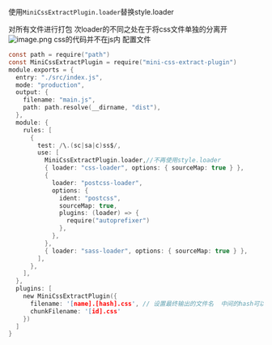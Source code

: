 使用`MiniCssExtractPlugin.loader`替换style.loader

对所有文件进行打包 次loader的不同之处在于将css文件单独的分离开
![image.png](https://cdn.nlark.com/yuque/0/2022/png/2976158/1657024241487-263c9d39-366c-444b-8ef5-e0df50c31ca0.png#clientId=u6bd9a759-214b-4&crop=0&crop=0&crop=1&crop=1&from=paste&height=80&id=u568e92e5&margin=%5Bobject%20Object%5D&name=image.png&originHeight=80&originWidth=227&originalType=binary&ratio=1&rotation=0&showTitle=false&size=2646&status=done&style=none&taskId=u8116707b-5e4f-4669-88a8-6a2be8b2aea&title=&width=227)
css的代码并不在js内
配置文件
```c
const path = require("path")
const MiniCssExtractPlugin = require("mini-css-extract-plugin")
module.exports = {
  entry: "./src/index.js",
  mode: "production",
  output: {
    filename: "main.js",
    path: path.resolve(__dirname, "dist"),
  },
  module: {
    rules: [
      {
        test: /\.(sc|sa|c)ss$/,
        use: [
          MiniCssExtractPlugin.loader,//不再使用style.loader
          { loader: "css-loader", options: { sourceMap: true } },
          {
            loader: "postcss-loader",
            options: {
              ident: "postcss",
              sourceMap: true,
              plugins: (loader) => {
                require("autoprefixer")
              },
            },
          },
          { loader: "sass-loader", options: { sourceMap: true } },
        ],
      },
    ],
  },
  plugins: [
    new MiniCssExtractPlugin({
      filename: '[name].[hash].css', // 设置最终输出的文件名  中间的hash可以没有 
      chunkFilename: '[id].css'
    })
  ]
}

```
